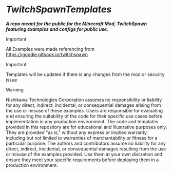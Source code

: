 # *TwitchSpawnTemplates*
***A repo meant for the public for the Minecraft Mod, TwitchSpawn featuring examples and configs for public use.***



> [!IMPORTANT]
> All Examples were made referencing from https://igoodie.gitbook.io/twitchspawn

> [!IMPORTANT]
> Templates will be updated if there is any changes from the mod or security issue

> [!WARNING]
> Nishikawa Technologies Corporation assumes no responsibility or liability for any direct, indirect, incidental, or consequential damages arising from the use or misuse of these examples. Users are responsible for evaluating and ensuring the suitability of the code for their specific use cases before implementation in any production environment.
> The code and templates provided in this repository are for educational and illustrative purposes only. They are provided "as is," without any express or implied warranty, including but not limited to warranties of merchantability or fitness for a particular purpose.
> The authors and contributors assume no liability for any direct, indirect, incidental, or consequential damages resulting from the use or misuse of the examples provided. Use them at your own discretion and ensure they meet your specific requirements before deploying them in a production environment.